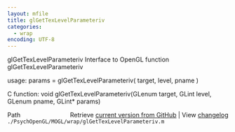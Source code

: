```yaml
---
layout: mfile
title: glGetTexLevelParameteriv
categories:
  - wrap
encoding: UTF-8
---
```


glGetTexLevelParameteriv  Interface to OpenGL function glGetTexLevelParameteriv

usage:  params = glGetTexLevelParameteriv\( target, level, pname \)

C function:  void glGetTexLevelParameteriv\(GLenum target, GLint level, GLenum pname, GLint\* params\)


<div class="code_header" style="text-align:right;">
  <span style="float:left;">Path&nbsp;&nbsp;</span> <span class="counter">Retrieve <a href=
  "https://raw.github.com/Psychtoolbox-3/Psychtoolbox-3/beta/./PsychOpenGL/MOGL/wrap/glGetTexLevelParameteriv.m">current version from GitHub</a> | View <a href=
  "https://github.com/Psychtoolbox-3/Psychtoolbox-3/commits/beta/./PsychOpenGL/MOGL/wrap/glGetTexLevelParameteriv.m">changelog</a></span>
</div>
<div class="code">
  <code>./PsychOpenGL/MOGL/wrap/glGetTexLevelParameteriv.m</code>
</div>
